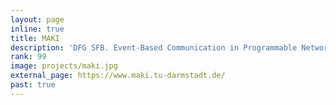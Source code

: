 ```yaml
---
layout: page
inline: true
title: MAKI
description: 'DFG SFB. Event-Based Communication in Programmable Networks. Adaptation, interaction and optimization of communication systems.'
rank: 99
image: projects/maki.jpg
external_page: https://www.maki.tu-darmstadt.de/
past: true
---
```

